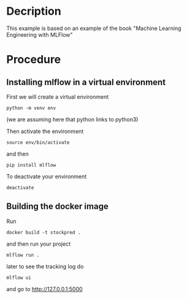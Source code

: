 # Decription

This example is based on an example of the book "Machine Learning Engineering with MLFlow"

# Procedure

## Installing mlflow in a virtual environment

First we will create a virtual environment 

```
python -m venv env
```

(we are assuming here that python links to python3)

Then activate the environment

```
source env/bin/activate
```
and then 

```
pip install mlflow
```

To deactivate your environment
```
deactivate
```
## Building the docker image

Run
```
docker build -t stockpred .
```

and then run your project

```
mlflow run .
```

later to see the tracking log do

```
mlflow ui
```
and go to http://127.0.0.1:5000

